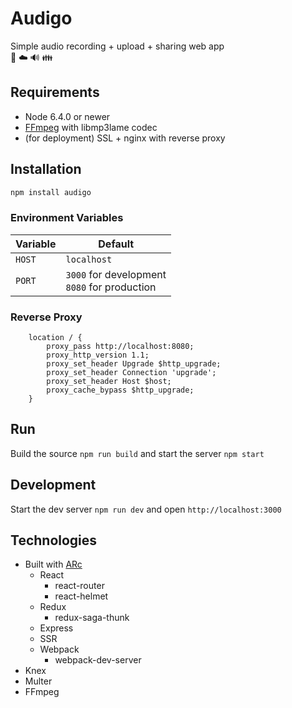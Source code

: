 # Audigo

Simple audio recording + upload + sharing web app  
🎤 ☁️ 🔊 👪

## Requirements
* Node 6.4.0 or newer
* [FFmpeg](http://www.ffmpeg.org/) with libmp3lame codec
* (for deployment) SSL + nginx with reverse proxy

## Installation

```cmd
npm install audigo
```

### Environment Variables

| Variable   | Default                                         |
|------------|-------------------------------------------------|
| `HOST`     | `localhost`                                     |
| `PORT`     | `3000` for development<br>`8080` for production |

### Reverse Proxy

```
    location / {
        proxy_pass http://localhost:8080;
        proxy_http_version 1.1;
        proxy_set_header Upgrade $http_upgrade;
        proxy_set_header Connection 'upgrade';
        proxy_set_header Host $host;
        proxy_cache_bypass $http_upgrade;
    }
```

## Run

Build the source `npm run build` and start the server `npm start`

## Development

Start the dev server `npm run dev` and open `http://localhost:3000`

## Technologies

* Built with [ARc](https://arc.js.org/)
  * React
    * react-router
    * react-helmet
  * Redux
    * redux-saga-thunk
  * Express
  * SSR
  * Webpack
    * webpack-dev-server
* Knex
* Multer
* FFmpeg
